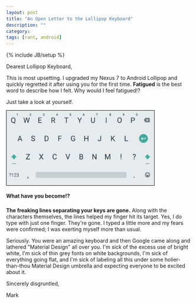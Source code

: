```yaml
---
layout: post
title: "An Open Letter to the Lollipop Keyboard"
description: ""
category: 
tags: [rant, android]
---
```

{% include JB/setup %}

Dearest Lollipop Keyboard,

This is most upsetting. I upgraded my Nexus 7 to Android Lollipop and quickly regretted it after using you for the first time. **Fatigued** is the best word to describe how I felt. Why would I feel fatigued!?

Just take a look at yourself. 

<div>
	<img style="max-width: 400px; border: 1px solid #000000;" src="/assets/images/posts/2014-12-10/lollipop.png"/>
	<p class="caption-text" style="line-height: 1.5em;  margin-bottom: 20px;"><strong>What have you become!?</strong></p>
</div>

**The freaking lines separating your keys are gone.** Along with the characters themselves, the lines helped my finger hit its target. Yes, I do type with just one finger. They're gone. I typed a little more and my fears were confirmed; I was exerting myself more than usual.

Seriously. You were an amazing keyboard and then Google came along and lathered "Material Design" all over you. I'm sick of the excess use of bright white, I'm sick of thin grey fonts on white backgrounds, I'm sick of everything going flat, and I'm sick of labeling all this under some holier-than-thou Material Design umbrella and expecting everyone to be excited about it. 

Sincerely disgruntled,

Mark

[1]: www.mark.gg/2014/07/02/ios-keyboard-addendum.html
